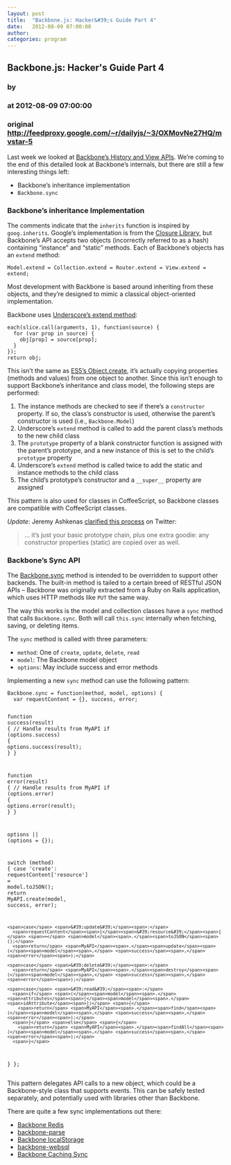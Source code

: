 ```yaml
---
layout: post
title:  "Backbone.js: Hacker&#39;s Guide Part 4"
date:   2012-08-09 07:00:00
author: 
categories: program
---
```


## Backbone.js: Hacker&#39;s Guide Part 4
### by 
### at 2012-08-09 07:00:00
### original <http://feedproxy.google.com/~r/dailyjs/~3/OXMovNe27HQ/mvstar-5>

<p>Last week we looked at <a href="http://dailyjs.com/2012/08/02/mvstar-4/">Backbone’s History and View APIs</a>. We’re coming to the end of this detailed look at Backbone’s internals, but there are still a few interesting things left:</p>

<ul>
<li>Backbone’s inheritance implementation</li>

<li><code>Backbone.sync</code></li>
</ul>

<h3>Backbone’s inheritance Implementation</h3>

<p>The comments indicate that the <code>inherits</code> function is inspired by <code>goog.inherits</code>. Google’s implementation is from the <a href="https://developers.google.com/closure/library/docs/introduction">Closure Library</a>, but Backbone’s API accepts two objects (incorrectly referred to as a hash) containing “instance” and “static” methods. Each of Backbone’s objects has an <code>extend</code> method:</p>
<div><pre><code><span>Model</span><span>.</span><span>extend</span> <span>=</span> <span>Collection</span><span>.</span><span>extend</span> <span>=</span> <span>Router</span><span>.</span><span>extend</span> <span>=</span> <span>View</span><span>.</span><span>extend</span> <span>=</span> <span>extend</span><span>;</span>
</code></pre>
</div>
<p>Most development with Backbone is based around inheriting from these objects, and they’re designed to mimic a classical object-oriented implementation.</p>

<p>Backbone uses <a href="https://github.com/documentcloud/underscore/blob/53c67e7be33ed17a6b4a1cabbf318ae218c65284/underscore.js#L691-698">Underscore’s extend method</a>:</p>
<div><pre><code><span>each</span><span>(</span><span>slice</span><span>.</span><span>call</span><span>(</span><span>arguments</span><span>,</span> <span>1</span><span>),</span> <span>function</span><span>(</span><span>source</span><span>)</span> <span>{</span>
  <span>for</span> <span>(</span><span>var</span> <span>prop</span> <span>in</span> <span>source</span><span>)</span> <span>{</span>
    <span>obj</span><span>[</span><span>prop</span><span>]</span> <span>=</span> <span>source</span><span>[</span><span>prop</span><span>];</span>
  <span>}</span>
<span>});</span>
<span>return</span> <span>obj</span><span>;</span>
</code></pre>
</div>
<p>This isn’t the same as <a href="http://es5.github.com/#x15.2.3.5">ES5’s Object.create</a>, it’s actually copying properties (methods and values) from one object to another. Since this isn’t enough to support Backbone’s inheritance and class model, the following steps are performed:</p>

<ol>
<li>The instance methods are checked to see if there’s a <code>constructor</code> property. If so, the class’s constructor is used, otherwise the parent’s constructor is used (i.e., <code>Backbone.Model</code>)</li>

<li>Underscore’s <code>extend</code> method is called to add the parent class’s methods to the new child class</li>

<li>The <code>prototype</code> property of a blank constructor function is assigned with the parent’s prototype, and a new instance of this is set to the child’s <code>prototype</code> property</li>

<li>Underscore’s <code>extend</code> method is called twice to add the static and instance methods to the child class</li>

<li>The child’s prototype’s constructor and a <code>__super__</code> property are assigned</li>
</ol>

<p>This pattern is also used for classes in CoffeeScript, so Backbone classes are compatible with CoffeeScript classes.</p>

<p><em>Update</em>: Jeremy Ashkenas <a href="https://twitter.com/jashkenas/status/234017859964108801">clarified this process</a> on Twitter:</p>

<blockquote>
<p>… it’s just your basic prototype chain, plus one extra goodie: any constructor properties (static) are copied over as well.</p>
</blockquote>

<h3>Backbone’s Sync API</h3>

<p>The <a href="https://github.com/documentcloud/backbone/blob/ddefd21167c27d98fd1eb05a44e330a2313055f6/backbone.js#L1331">Backbone.sync</a> method is intended to be overridden to support other backends. The built-in method is tailed to a certain breed of RESTful JSON APIs – Backbone was originally extracted from a Ruby on Rails application, which uses HTTP methods like <code>PUT</code> the same way.</p>

<p>The way this works is the model and collection classes have a <code>sync</code> method that calls <code>Backbone.sync</code>. Both will call <code>this.sync</code> internally when fetching, saving, or deleting items.</p>

<p>The <code>sync</code> method is called with three parameters:</p>

<ul>
<li><code>method</code>: One of <code>create</code>, <code>update</code>, <code>delete</code>, <code>read</code></li>

<li><code>model</code>: The Backbone model object</li>

<li><code>options</code>: May include success and error methods</li>
</ul>

<p>Implementing a new <code>sync</code> method can use the following pattern:</p>
<div><pre><code><span>Backbone</span><span>.</span><span>sync</span> <span>=</span> <span>function</span><span>(</span><span>method</span><span>,</span> <span>model</span><span>,</span> <span>options</span><span>)</span> <span>{</span>
  <span>var</span> <span>requestContent</span> <span>=</span> <span>{},</span> <span>success</span><span>,</span> <span>error</span><span>;</span>

  <span>function</span> <span>success</span><span>(</span><span>result</span><span>)</span> <span>{</span>
    <span>// Handle results from MyAPI</span>
    <span>if</span> <span>(</span><span>options</span><span>.</span><span>success</span><span>)</span> <span>{</span>
      <span>options</span><span>.</span><span>success</span><span>(</span><span>result</span><span>);</span>
    <span>}</span>
  <span>}</span>

  <span>function</span> <span>error</span><span>(</span><span>result</span><span>)</span> <span>{</span>
    <span>// Handle results from MyAPI</span>
    <span>if</span> <span>(</span><span>options</span><span>.</span><span>error</span><span>)</span> <span>{</span>
      <span>options</span><span>.</span><span>error</span><span>(</span><span>result</span><span>);</span>
    <span>}</span>
  <span>}</span>

  <span>options</span> <span>||</span> <span>(</span><span>options</span> <span>=</span> <span>{});</span>

  <span>switch</span> <span>(</span><span>method</span><span>)</span> <span>{</span>
    <span>case</span> <span>&#39;create&#39;</span><span>:</span>
      <span>requestContent</span><span>[</span><span>&#39;resource&#39;</span><span>]</span> <span>=</span> <span>model</span><span>.</span><span>toJSON</span><span>();</span>
      <span>return</span> <span>MyAPI</span><span>.</span><span>create</span><span>(</span><span>model</span><span>,</span> <span>success</span><span>,</span> <span>error</span><span>);</span>

    <span>case</span> <span>&#39;update&#39;</span><span>:</span>
      <span>requestContent</span><span>[</span><span>&#39;resource&#39;</span><span>]</span> <span>=</span> <span>model</span><span>.</span><span>toJSON</span><span>();</span>
      <span>return</span> <span>MyAPI</span><span>.</span><span>update</span><span>(</span><span>model</span><span>,</span> <span>success</span><span>,</span> <span>error</span><span>);</span>

    <span>case</span> <span>&#39;delete&#39;</span><span>:</span>
      <span>return</span> <span>MyAPI</span><span>.</span><span>destroy</span><span>(</span><span>model</span><span>,</span> <span>success</span><span>,</span> <span>error</span><span>);</span>

    <span>case</span> <span>&#39;read&#39;</span><span>:</span>
      <span>if</span> <span>(</span><span>model</span><span>.</span><span>attributes</span><span>[</span><span>model</span><span>.</span><span>idAttribute</span><span>])</span> <span>{</span>
        <span>return</span> <span>MyAPI</span><span>.</span><span>find</span><span>(</span><span>model</span><span>,</span> <span>success</span><span>,</span> <span>error</span><span>);</span>
      <span>}</span> <span>else</span> <span>{</span>
        <span>return</span> <span>MyAPI</span><span>.</span><span>findAll</span><span>(</span><span>model</span><span>,</span> <span>success</span><span>,</span> <span>error</span><span>);</span>
      <span>}</span>
  <span>}</span>
<span>};</span>
</code></pre>
</div>
<p>This pattern delegates API calls to a new object, which could be a Backbone-style class that supports events. This can be safely tested separately, and potentially used with libraries other than Backbone.</p>

<p>There are quite a few sync implementations out there:</p>

<ul>
<li><a href="https://github.com/sorensen/backbone-redis">Backbone Redis</a></li>

<li><a href="https://github.com/neebz/backbone-parse">backbone-parse</a></li>

<li><a href="https://github.com/jeromegn/Backbone.localStorage">Backbone localStorage</a></li>

<li><a href="https://github.com/MarrLiss/backbone-websql">backbone-websql</a></li>

<li><a href="https://github.com/ggozad/Backbone.cachingSync">Backbone Caching Sync</a></li>
</ul><img src="http://feeds.feedburner.com/~r/dailyjs/~4/OXMovNe27HQ" height="1" width="1">